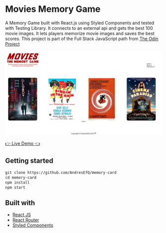 # Movies Memory Game

A Memory Game built with React.js using Styled Components and tested with Testing Library. It connects to an external api and gets the best 100 movie images. It lets players memorize movie images and saves the best scores.  This project is part of the Full Stack JavaScript path from [The Odin Project](https://www.theodinproject.com/paths/full-stack-javascript) 

![App Example](https://github.com/AndresEfQ/memory-card/blob/main/src/assets/images/exampleImg.png)

[:point_right: Live Demo :point_left:](https://andresefq.github.io/memory-card/)

## Getting started

```
git clone https://github.com/AndresEfQ/memory-card
cd memory-card
npm install
npm start
```

## Built with

- [React JS](https://react.dev/)
- [React Router](https://reactrouter.com/en/main)
- [Styled Components](https://styled-components.com/)

